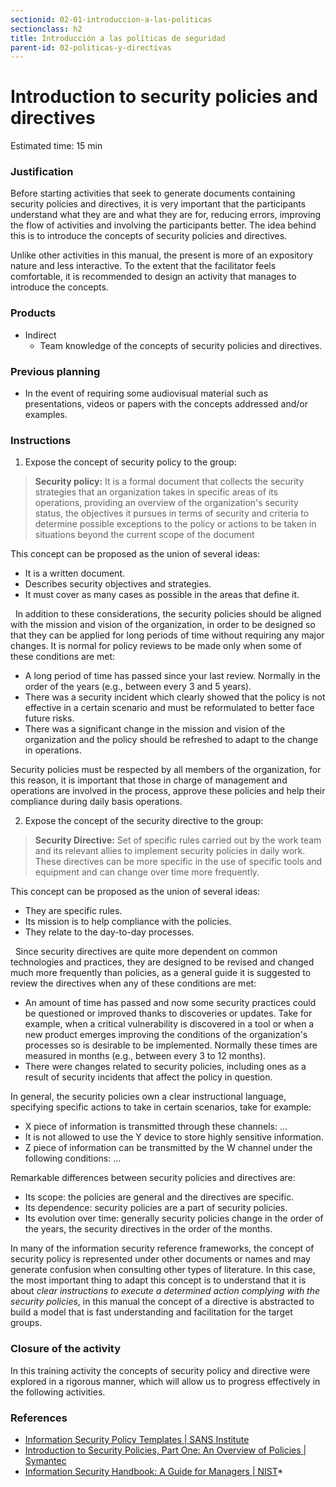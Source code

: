 ```yaml
---
sectionid: 02-01-introduccion-a-las-politicas
sectionclass: h2
title: Introducción a las políticas de seguridad
parent-id: 02-politicas-y-directivas
---
```

# Introduction to security policies and directives
Estimated time: 15 min

### Justification
Before starting activities that seek to generate documents containing security policies and directives, it is very important that the participants understand what they are and what they are for, reducing errors, improving the flow of activities and involving the participants better. The idea behind this is to introduce the concepts of security policies and directives.

Unlike other activities in this manual, the present is more of an expository nature and less interactive. To the extent that the facilitator feels comfortable, it is recommended to design an activity that manages to introduce the concepts.

### Products
* Indirect
  * Team knowledge of the concepts of security policies and directives.

### Previous planning
* In the event of requiring some audiovisual material such as presentations, videos or papers with the concepts addressed and/or examples.

### Instructions
1. Expose the concept of security policy to the group:

  > **Security policy:** It is a formal document that collects the security strategies that an organization takes in specific areas of its operations, providing an overview of the  organization's security status, the objectives it pursues in terms of security and criteria to determine possible exceptions to the policy or actions to be taken in situations beyond the current scope of the document

 This concept can be proposed as the union of several ideas:
* It is a written document.
* Describes security objectives and strategies.
* It must cover as many cases as possible in the areas that define it.

  In addition to these considerations, the security policies should be aligned with the mission and vision of the organization, in order to be designed so that they can be applied for long periods of time without requiring any major changes. It is normal for policy reviews to be made only when some of these conditions are met:

* A long period of time has passed since your last review. Normally in the order of the years (e.g., between every 3 and 5 years).
* There was a security incident which clearly showed that the policy is not effective in a certain scenario and must be reformulated to better face future risks.
* There was a significant change in the mission and vision of the organization and the policy should be refreshed to adapt to the change in operations.

Security policies must be respected by all members of the organization, for this reason, it is important that those in charge of management and operations are involved in the process, approve these policies and help their compliance during daily basis operations.

2. Expose the concept of the security directive to the group:

 > **Security Directive:** Set of specific rules carried out by the work team and its relevant allies to implement security policies in daily work. These directives can be more specific in the use of specific tools and equipment and can change over time more frequently.

This concept can be proposed as the union of several ideas:
* They are specific rules.
* Its mission is to help compliance with the policies.
* They relate to the day-to-day processes.

  Since security directives are quite more dependent on common technologies and practices, they are designed to be revised and changed much more frequently than policies, as a general guide it is suggested to review the directives when any of these conditions are met:
* An amount of time has passed and now some security practices could be questioned or improved thanks to discoveries or updates. Take for example, when a critical vulnerability is discovered in a tool or when a new product emerges improving the conditions of the organization's processes so is desirable to be implemented. Normally these times are measured in months (e.g., between every 3 to 12 months).
* There were changes related to security policies, including ones as a result of security incidents that affect the policy in question.

In general, the security policies own a clear instructional language, specifying specific actions to take in certain scenarios, take for example:
* X piece of information is transmitted through these channels: ...
* It is not allowed to use the Y device to store highly sensitive information.
* Z piece of information can be transmitted by the W channel under the following conditions: ...

Remarkable differences between security policies and directives are:
* Its scope: the policies are general and the directives are specific.
* Its dependence: security policies are a part of security policies.
* Its evolution over time: generally security policies change in the order of the years, the security directives in the order of the months.

In many of the information security reference frameworks, the concept of security policy is represented under other documents or names and may generate confusion when consulting other types of literature. In this case, the most important thing to adapt this concept is to understand that it is about *clear instructions to execute a determined action complying with the security policies*, in this manual the concept of a directive is abstracted to build a model that is fast understanding and facilitation for the target groups.

### Closure of the activity
In this training activity the concepts of security policy and directive were explored in a rigorous manner, which will allow us to progress effectively in the following activities.

### References
* [Information Security Policy Templates | SANS Institute](https://www.sans.org/security-resources/policies)
* [Introduction to Security Policies, Part One: An Overview of Policies | Symantec](https://www.symantec.com/connect/articles/introduction-security-policies-part-one-overview-policies)
* [Information Security Handbook: A Guide for Managers | NIST](http://nvlpubs.nist.gov/nistpubs/Legacy/SP/nistspecialpublication800-100.pdf)* 